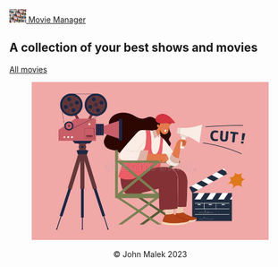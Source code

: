 <!DOCTYPE html>
<html lang="en">
<head>
    <meta charset="UTF-8">
    <meta name="viewport"
          content="width=device-width, user-scalable=no, initial-scale=1.0, maximum-scale=1.0, minimum-scale=1.0">
    <meta http-equiv="X-UA-Compatible" content="ie=edge">
    <link href="https://cdn.jsdelivr.net/npm/bootstrap@5.2.3/dist/css/bootstrap.min.css" rel="stylesheet" integrity="sha384-rbsA2VBKQhggwzxH7pPCaAqO46MgnOM80zW1RWuH61DGLwZJEdK2Kadq2F9CUG65" crossorigin="anonymous">
    <link href="static/CSS/style.css" rel="stylesheet">
    <title>Movie Manager</title>
</head>
<body>
    <nav class="navbar navbar-dark bg-dark">
            <div class="container-fluid">
            <a class="navbar-brand" href="https://movie-manager.onrender.com">
                <img src="IMG/logo.jpg" alt="Movie Logo" width="30" height="24" class="d-inline-block align-text-top">
                Movie Manager
            </a>
            </div>
    </nav>
    <div>
        <h2>A collection of your best shows and movies</h2>
        <a href="https://movie-manager.onrender.com">All movies</a>
    </div>
    <figure>
        <img src="IMG/landing.jpg" alt="movie manager">
    </figure>
    <p style="text-align: center">
        &copy; John Malek 2023
    </p>
    <script src="https://cdn.jsdelivr.net/npm/bootstrap@5.2.3/dist/js/bootstrap.bundle.min.js" integrity="sha384-kenU1KFdBIe4zVF0s0G1M5b4hcpxyD9F7jL+jjXkk+Q2h455rYXK/7HAuoJl+0I4" crossorigin="anonymous"></script>
</body>
</html>
